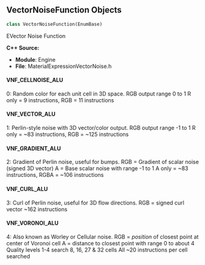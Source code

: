 ## VectorNoiseFunction Objects

```python
class VectorNoiseFunction(EnumBase)
```

EVector Noise Function

**C++ Source:**

- **Module**: Engine
- **File**: MaterialExpressionVectorNoise.h

<a id="unreal.VectorNoiseFunction.VNF_CELLNOISE_ALU"></a>

#### VNF_CELLNOISE_ALU

0: Random color for each unit cell in 3D space.
RGB output range 0 to 1
R only = 9 instructions, RGB = 11 instructions

<a id="unreal.VectorNoiseFunction.VNF_VECTOR_ALU"></a>

#### VNF_VECTOR_ALU

1: Perlin-style noise with 3D vector/color output.
RGB output range -1 to 1
R only = ~83 instructions, RGB = ~125 instructions

<a id="unreal.VectorNoiseFunction.VNF_GRADIENT_ALU"></a>

#### VNF_GRADIENT_ALU

2: Gradient of Perlin noise, useful for bumps.
RGB = Gradient of scalar noise (signed 3D vector)
A = Base scalar noise with range -1 to 1
A only = ~83 instructions, RGBA = ~106 instructions

<a id="unreal.VectorNoiseFunction.VNF_CURL_ALU"></a>

#### VNF_CURL_ALU

3: Curl of Perlin noise, useful for 3D flow directions.
RGB = signed curl vector
~162 instructions

<a id="unreal.VectorNoiseFunction.VNF_VORONOI_ALU"></a>

#### VNF_VORONOI_ALU

4: Also known as Worley or Cellular noise.
RGB = *position* of closest point at center of Voronoi cell
A = distance to closest point with range 0 to about 4
Quality levels 1-4 search 8, 16, 27 & 32 cells
All ~20 instructions per cell searched

<a id="unreal.MaterialExposedViewProperty"></a>